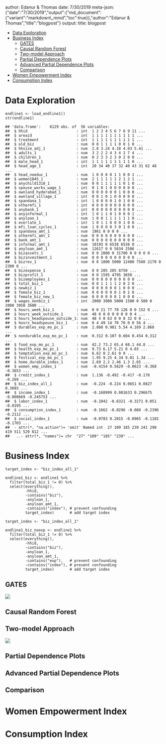 author: Edanur & Thomas
date: 7/30/2019
meta-json: {"date":"7/30/2019","output":{"md_document":{"variant":"markdown\\_mmd","toc":true}},"author":"Edanur & Thomas","title":"blogpost"}
output: 
title: blogpost

-   [Data Exploration](#data-exploration)
-   [Business Index](#business-index)
    -   [GATES](#gates)
    -   [Causal Random Forest](#causal-random-forest)
    -   [Two-model Approach](#two-model-approach)
    -   [Partial Dependence Plots](#partial-dependence-plots)
    -   [Advanced Partial Dependence
        Plots](#advanced-partial-dependence-plots)
    -   [Comparison](#comparison)
-   [Women Empowerment Index](#women-empowerment-index)
-   [Consumption Index](#consumption-index)

Data Exploration
================

    endline1 <- load_endline1()
    str(endline1)

    ## 'data.frame':    6129 obs. of  56 variables:
    ##  $ hhid                      : int  1 2 3 4 5 6 7 8 9 11 ...
    ##  $ areaid                    : int  1 1 1 1 1 1 1 1 1 1 ...
    ##  $ treatment                 : int  1 1 1 1 1 1 1 1 1 1 ...
    ##  $ old_biz                   : num  0 0 1 1 1 1 0 0 1 0 ...
    ##  $ hhsize_adj_1              : num  2.8 3.24 4.18 4.03 5.41 ...
    ##  $ adults_1                  : num  3 2 2 2 4 3 4 2 7 4 ...
    ##  $ children_1                : num  0 2 3 3 2 3 0 2 0 0 ...
    ##  $ male_head_1               : int  1 1 1 1 1 1 1 1 1 0 ...
    ##  $ head_age_1                : int  20 34 40 37 32 40 43 31 62 48 ...
    ##  $ head_noeduc_1             : num  1 0 0 0 0 1 1 0 0 1 ...
    ##  $ women1845_1               : num  2 1 1 1 1 1 2 1 2 1 ...
    ##  $ anychild1318_1            : num  0 0 1 1 1 1 1 0 1 0 ...
    ##  $ spouse_works_wage_1       : int  0 1 0 1 0 0 0 0 0 0 ...
    ##  $ ownland_hyderabad_1       : num  0 0 0 0 0 0 1 0 0 0 ...
    ##  $ ownland_village_1         : int  0 0 1 0 1 0 0 0 0 0 ...
    ##  $ spandana_1                : int  1 0 0 0 0 1 0 1 0 0 ...
    ##  $ othermfi_1                : int  0 0 0 0 0 0 0 0 0 0 ...
    ##  $ anybank_1                 : int  0 0 0 0 0 0 0 0 0 0 ...
    ##  $ anyinformal_1             : int  1 0 1 1 0 1 0 0 0 1 ...
    ##  $ anyloan_1                 : num  1 0 0 1 1 1 1 1 1 0 ...
    ##  $ everlate_1                : int  1 0 1 1 0 0 0 1 0 0 ...
    ##  $ mfi_loan_cycles_1         : num  1 0 0 0 0 3 0 1 0 0 ...
    ##  $ spandana_amt_1            : num  1961 0 0 0 0 ...
    ##  $ othermfi_amt_1            : num  0 0 0 0 0 0 0 0 0 0 ...
    ##  $ bank_amt_1                : num  0 0 0 0 0 0 0 0 0 0 ...
    ##  $ informal_amt_1            : num  10193 0 6538 6538 0 ...
    ##  $ anyloan_amt_1             : num  12617 0 0 5634 2506 ...
    ##  $ bizassets_1               : num  0 0 2000 0 31700 0 0 0 0 0 ...
    ##  $ bizinvestment_1           : num  0 0 0 0 0 0 0 0 0 0 ...
    ##  $ bizrev_1                  : num  0 0 1800 5000 12400 7560 2170 0 2300 0 ...
    ##  $ bizexpense_1              : num  0 0 205 205 8750 ...
    ##  $ bizprofit_1               : num  0 0 1595 4795 3650 ...
    ##  $ bizemployees_1            : num  0 0 0 0 0 0 0 0 0 0 ...
    ##  $ total_biz_1               : num  0 0 1 1 1 1 2 0 2 0 ...
    ##  $ newbiz_1                  : num  0 0 0 0 0 0 1 0 0 0 ...
    ##  $ female_biz_1              : num  0 0 0 0 0 0 1 0 1 0 ...
    ##  $ female_biz_new_1          : num  0 0 0 0 0 0 1 0 0 0 ...
    ##  $ wages_nonbiz_1            : int  2000 3900 5000 1500 0 500 0 2000 3950 3600 ...
    ##  $ hours_week_biz_1          : num  0 0 21 77 70 126 0 0 152 0 ...
    ##  $ hours_week_outside_1      : num  48 8 0 0 0 0 0 0 0 4 ...
    ##  $ hours_headspouse_outside_1: num  48 4 0 63 0 0 0 32 0 0 ...
    ##  $ hours_headspouse_biz_1    : num  0 4 49 14 70 70 0 0 56 4 ...
    ##  $ durables_exp_mo_pc_1      : num  2.868 0.981 5.54 4.169 2.868 ...
    ##  $ nondurable_exp_mo_pc_1    : num  0.312 0.107 0.604 0.454 0.312 ...
    ##  $ food_exp_mo_pc_1          : num  42.2 73.2 65.4 68.1 44.8 ...
    ##  $ health_exp_mo_pc_1        : num  9.73 6.17 5.21 0 4.03 ...
    ##  $ temptation_exp_mo_pc_1    : num  6.62 0 2.61 0 0 ...
    ##  $ festival_exp_mo_pc_1      : num  1.95 9.25 4.34 9.01 1.34 ...
    ##  $ home_durable_index_1      : num  2.69 2.2 2.46 1.3 2.65 ...
    ##  $ women_emp_index_1         : num  -0.4154 0.5629 -0.0623 -0.368 -0.3653 ...
    ##  $ credit_index_1            : num  1.136 -0.492 -0.417 -0.178 -0.269 ...
    ##  $ biz_index_all_1           : num  -0.224 -0.224 0.0651 0.0827 0.3603 ...
    ##  $ income_index_1            : num  -0.160999 0.081633 0.296675 -0.000669 -0.245753 ...
    ##  $ labor_index_1             : num  -0.1042 -0.6321 -0.3271 0.051 -0.0195 ...
    ##  $ consumption_index_1       : num  -0.1662 -0.0296 -0.088 -0.2396 -0.2112 ...
    ##  $ social_index_1            : num  -0.0783 0.2015 -0.0965 -0.1182 -0.1703 ...
    ##  - attr(*, "na.action")= 'omit' Named int  27 109 185 239 241 290 419 511 529 612 ...
    ##   ..- attr(*, "names")= chr  "27" "109" "185" "239" ...

Business Index
==============

    target_index <- "biz_index_all_1"

    endline1_biz <- endline1 %>%
      filter(total_biz_1 != 0) %>%
      select(everything(),
             -hhid,
             -contains("biz"),
             -anyloan_1,
             -anyloan_amt_1,
             -contains("index"), # prevent confounding
             target_index)       # add target index

    target_index <- "biz_index_all_1"

    endline1_biz_noexp <- endline1 %>%
      filter(total_biz_1 != 0) %>%
      select(everything(),
             -hhid,
             -contains("biz"),
             -anyloan_1,
             -anyloan_amt_1,
             -contains("exp"),   # prevent confounding
             -contains("index"), # prevent confounding
             target_index)       # add target index

GATES
-----

![](blogpost_files/figure-markdown_mmd/biz_gates-1.png)

Causal Random Forest
--------------------

Two-model Approach
------------------

![](blogpost_files/figure-markdown_mmd/biz_tm-1.png)

Partial Dependence Plots
------------------------

Advanced Partial Dependence Plots
---------------------------------

Comparison
----------

Women Empowerment Index
=======================

Consumption Index
=================
